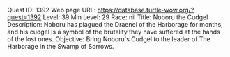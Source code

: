 Quest ID: 1392
Web page URL: https://database.turtle-wow.org/?quest=1392
Level: 39
Min Level: 29
Race: nil
Title: Noboru the Cudgel
Description: Noboru has plagued the Draenei of the Harborage for months, and his cudgel is a symbol of the brutality they have suffered at the hands of the lost ones.
Objective: Bring Noboru's Cudgel to the leader of The Harborage in the Swamp of Sorrows.
